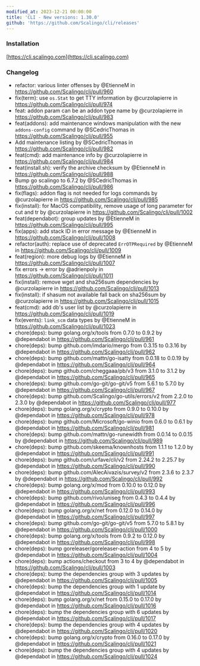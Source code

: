 ```yaml
---
modified_at: 2023-12-21 00:00:00
title: 'CLI - New versions: 1.30.0'
github: 'https://github.com/Scalingo/cli/releases'
---
```


### Installation

[https://cli.scalingo.com](https://cli.scalingo.com)

### Changelog

* refactor: various linter offenses by @EtienneM in https://github.com/Scalingo/cli/pull/960
* fix(term): use `os.Stat` to get TTY information by @curzolapierre in https://github.com/Scalingo/cli/pull/974
* feat: addon param can be an addon type name by @curzolapierre in https://github.com/Scalingo/cli/pull/983
* feat(addons): add maintenance windows manipulation with the new `addons-config` command by @SCedricThomas in https://github.com/Scalingo/cli/pull/955
* Add maintenance listing by @SCedricThomas in https://github.com/Scalingo/cli/pull/982
* feat(cmd): add maintenance info by @curzolapierre in https://github.com/Scalingo/cli/pull/984
* feat(install.sh): verify the archive checksum by @EtienneM in https://github.com/Scalingo/cli/pull/988
* Bump go scalingo to 6.7.2 by @SCedricThomas in https://github.com/Scalingo/cli/pull/986
* fix(flags): addon flag is not needed for logs commands by @curzolapierre in https://github.com/Scalingo/cli/pull/985
* fix(install): for MacOS compatibility, remove usage of long parameter for cut and tr by @curzolapierre in https://github.com/Scalingo/cli/pull/1002
* feat(dependabot): group updates by @EtienneM in https://github.com/Scalingo/cli/pull/995
* fix(apps): add stack ID in error message by @EtienneM in https://github.com/Scalingo/cli/pull/1008
* refactor(auth): replace use of deprecated `ErrOTPRequired` by @EtienneM in https://github.com/Scalingo/cli/pull/1009
* feat(region): more debug logs by @EtienneM in https://github.com/Scalingo/cli/pull/1007
* fix errors -> error by @adrienpoly in https://github.com/Scalingo/cli/pull/1011
* fix(install): remove wget and sha256sum dependencies by @curzolapierre in https://github.com/Scalingo/cli/pull/1013
* fix(install): if shasum not available fall back on sha256sum by @curzolapierre in https://github.com/Scalingo/cli/pull/1015
* feat(cmd): add db's user list by @curzolapierre in https://github.com/Scalingo/cli/pull/1019
* fix(events): `link_scm` data types by @EtienneM in https://github.com/Scalingo/cli/pull/1023
* chore(deps): bump golang.org/x/tools from 0.7.0 to 0.9.2 by @dependabot in https://github.com/Scalingo/cli/pull/961
* chore(deps): bump github.com/imdario/mergo from 0.3.15 to 0.3.16 by @dependabot in https://github.com/Scalingo/cli/pull/962
* chore(deps): bump github.com/mattn/go-isatty from 0.0.18 to 0.0.19 by @dependabot in https://github.com/Scalingo/cli/pull/964
* chore(deps): bump github.com/cheggaaa/pb/v3 from 3.1.0 to 3.1.2 by @dependabot in https://github.com/Scalingo/cli/pull/965
* chore(deps): bump github.com/go-git/go-git/v5 from 5.6.1 to 5.7.0 by @dependabot in https://github.com/Scalingo/cli/pull/967
* chore(deps): bump github.com/Scalingo/go-utils/errors/v2 from 2.2.0 to 2.3.0 by @dependabot in https://github.com/Scalingo/cli/pull/977
* chore(deps): bump golang.org/x/crypto from 0.9.0 to 0.10.0 by @dependabot in https://github.com/Scalingo/cli/pull/978
* chore(deps): bump github.com/Microsoft/go-winio from 0.6.0 to 0.6.1 by @dependabot in https://github.com/Scalingo/cli/pull/981
* chore(deps): bump github.com/mattn/go-runewidth from 0.0.14 to 0.0.15 by @dependabot in https://github.com/Scalingo/cli/pull/989
* chore(deps): bump github.com/skeema/knownhosts from 1.1.1 to 1.2.0 by @dependabot in https://github.com/Scalingo/cli/pull/991
* chore(deps): bump github.com/urfave/cli/v2 from 2.24.2 to 2.25.7 by @dependabot in https://github.com/Scalingo/cli/pull/990
* chore(deps): bump github.com/AlecAivazis/survey/v2 from 2.3.6 to 2.3.7 by @dependabot in https://github.com/Scalingo/cli/pull/992
* chore(deps): bump golang.org/x/mod from 0.10.0 to 0.12.0 by @dependabot in https://github.com/Scalingo/cli/pull/993
* chore(deps): bump github.com/rivo/uniseg from 0.4.3 to 0.4.4 by @dependabot in https://github.com/Scalingo/cli/pull/996
* chore(deps): bump golang.org/x/net from 0.12.0 to 0.14.0 by @dependabot in https://github.com/Scalingo/cli/pull/997
* chore(deps): bump github.com/go-git/go-git/v5 from 5.7.0 to 5.8.1 by @dependabot in https://github.com/Scalingo/cli/pull/1000
* chore(deps): bump golang.org/x/tools from 0.9.2 to 0.12.0 by @dependabot in https://github.com/Scalingo/cli/pull/998
* chore(deps): bump goreleaser/goreleaser-action from 4 to 5 by @dependabot in https://github.com/Scalingo/cli/pull/1004
* chore(deps): bump actions/checkout from 3 to 4 by @dependabot in https://github.com/Scalingo/cli/pull/1003
* chore(deps): bump the dependencies group with 3 updates by @dependabot in https://github.com/Scalingo/cli/pull/1005
* chore(deps): bump the dependencies group with 1 update by @dependabot in https://github.com/Scalingo/cli/pull/1014
* chore(deps): bump golang.org/x/net from 0.15.0 to 0.17.0 by @dependabot in https://github.com/Scalingo/cli/pull/1016
* chore(deps): bump the dependencies group with 6 updates by @dependabot in https://github.com/Scalingo/cli/pull/1017
* chore(deps): bump the dependencies group with 4 updates by @dependabot in https://github.com/Scalingo/cli/pull/1020
* chore(deps): bump golang.org/x/crypto from 0.16.0 to 0.17.0 by @dependabot in https://github.com/Scalingo/cli/pull/1021
* chore(deps): bump the dependencies group with 4 updates by @dependabot in https://github.com/Scalingo/cli/pull/1024

